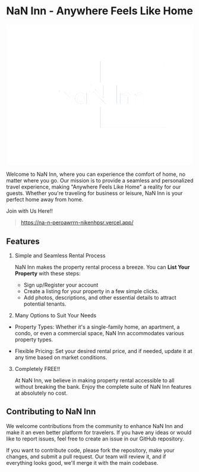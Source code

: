 # NaN Inn - Anywhere Feels Like Home

![NanInnLogo](./public/images/logo.png)

Welcome to NaN Inn, where you can experience the comfort of home, no matter where you go. Our mission is to provide a seamless and personalized travel experience, making "Anywhere Feels Like Home" a reality for our guests. Whether you're traveling for business or leisure, NaN Inn is your perfect home away from home.

Join with Us Here!!

> https://na-n-peroawrrn-nikenhpsr.vercel.app/

## Features

1. Simple and Seamless Rental Process

    NaN Inn makes the property rental process a breeze. You can **List Your Property** with these steps:
    -  Sign up/Register your account
    -  Create a listing for your property in a few simple clicks. 
    -  Add photos, descriptions, and other essential details to attract potential tenants.

2. Many Options to Suit Your Needs

- Property Types: Whether it's a single-family home, an apartment, a condo, or even a commercial space, NaN Inn accommodates various property types.

- Flexible Pricing: Set your desired rental price, and if needed, update it at any time based on market conditions.

3. Completely FREE!!

    At NaN Inn, we believe in making property rental accessible to all without breaking the bank. Enjoy the complete suite of NaN Inn features at absolutely no cost.

## Contributing to NaN Inn

We welcome contributions from the community to enhance NaN Inn and make it an even better platform for travelers. If you have any ideas or would like to report issues, feel free to create an issue in our GitHub repository.

If you want to contribute code, please fork the repository, make your changes, and submit a pull request. Our team will review it, and if everything looks good, we'll merge it with the main codebase.

